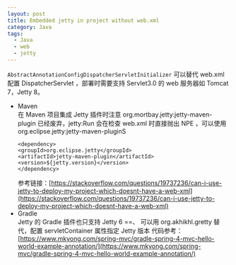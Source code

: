 ```yaml
---
layout: post
title: Embedded jetty in project without web.xml
category: Java
tags: 
  - Java 
  - web
  - jetty
---
```

`AbstractAnnotationConfigDispatcherServletInitializer` 可以替代 web.xml 配置 DispatcherServlet ，部署时需要支持 Servlet3.0 的 web 服务器如 Tomcat 7，Jetty 8。
- Maven  
在 Maven 项目集成 Jetty 插件时注意 org.mortbay.jetty:jetty-maven-plugin 已经废弃，jetty:Run 会在检查 web.xml 时直接抛出 NPE ，可以使用 org.eclipse.jetty:jetty-maven-pluginS
    ````
    <dependency>
    <groupId>org.eclipse.jetty</groupId>
    <artifactId>jetty-maven-plugin</artifactId>
    <version>${jetty.version}</version>
    </dependency>
    ````
    参考链接：[https://stackoverflow.com/questions/19737236/can-i-use-jetty-to-deploy-my-project-which-doesnt-have-a-web-xml](https://stackoverflow.com/questions/19737236/can-i-use-jetty-to-deploy-my-project-which-doesnt-have-a-web-xml)
- Gradle  
Jetty 的 Gradle 插件也只支持 Jetty 6 ==、 可以用 org.akhikhl.gretty 替代，配置 servletContainer 属性指定 Jetty 版本 代码参考：[https://www.mkyong.com/spring-mvc/gradle-spring-4-mvc-hello-world-example-annotation/](https://www.mkyong.com/spring-mvc/gradle-spring-4-mvc-hello-world-example-annotation/)